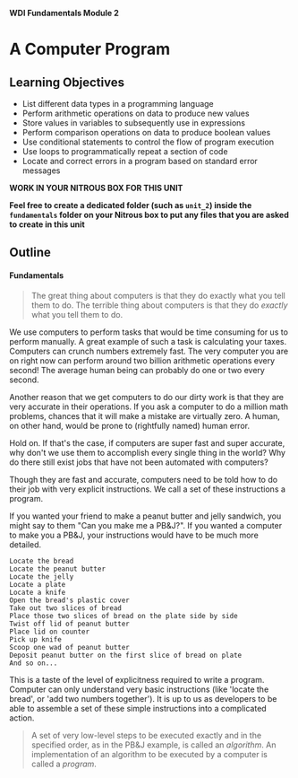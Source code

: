 **WDI Fundamentals Module 2**

# A Computer Program

## Learning Objectives

* List different data types in a programming language
* Perform arithmetic operations on data to produce new values
* Store values in variables to subsequently use in expressions
* Perform comparison operations on data to produce boolean values
* Use conditional statements to control the flow of program execution
* Use loops to programmatically repeat a section of code
* Locate and correct errors in a program based on standard error messages

**WORK IN YOUR NITROUS BOX FOR THIS UNIT**

**Feel free to create a dedicated folder (such as `unit_2`) inside the
`fundamentals` folder on your Nitrous box to put any files that you are
asked to create in this unit**

## Outline

#### Fundamentals

> The great thing about computers is that they do exactly what you tell them to
> do. The terrible thing about computers is that they do _exactly_ what you tell
> them to do.

We use computers to perform tasks that would be time consuming for us to perform
manually. A great example of such a task is calculating your taxes. Computers
can crunch numbers extremely fast. The very computer you are on right now can
perform around two billion arithmetic operations every second! The average human
being can probably do one or two every second.

Another reason that we get computers to do our dirty work is that they are very
accurate in their operations. If you ask a computer to do a million math
problems, chances that it will make a mistake are virtually zero. A human, on
other hand, would be prone to (rightfully named) human error.

Hold on. If that's the case, if computers are super fast and super accurate, why
don't we use them to accomplish every single thing in the world? Why do there
still exist jobs that have not been automated with computers?

Though they are fast and accurate, computers need to be told how to do their job
with very explicit instructions. We call a set of these instructions a program.

If you wanted your friend to make a peanut butter and jelly sandwich, you might
say to them "Can you make me a PB&J?". If you wanted a computer to make you a
PB&J, your instructions would have to be much more detailed.

```
Locate the bread
Locate the peanut butter
Locate the jelly
Locate a plate
Locate a knife
Open the bread's plastic cover
Take out two slices of bread
Place those two slices of bread on the plate side by side
Twist off lid of peanut butter
Place lid on counter
Pick up knife
Scoop one wad of peanut butter
Deposit peanut butter on the first slice of bread on plate
And so on...
```

This is a taste of the level of explicitness required to write a program.
Computer can only understand very basic instructions (like 'locate the bread',
or 'add two numbers together'). It is up to us as developers to be able to
assemble a set of these simple instructions into a complicated action.

> A set of very low-level steps to be executed exactly and in the specified
> order, as in the PB&J example, is called an *algorithm*. An implementation of
> an algorithm to be executed by a computer is called a *program*.
